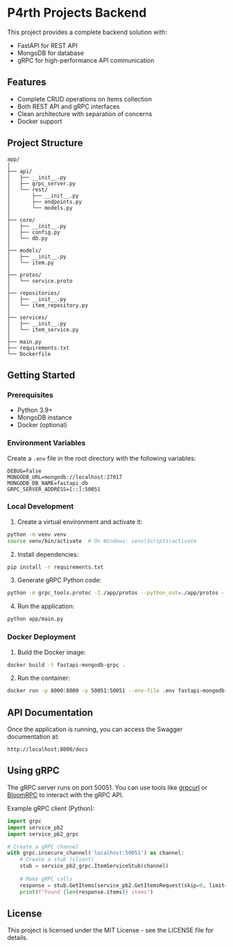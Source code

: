# P4rth Projects Backend

This project provides a complete backend solution with:
- FastAPI for REST API
- MongoDB for database
- gRPC for high-performance API communication

## Features

- Complete CRUD operations on items collection
- Both REST API and gRPC interfaces
- Clean architecture with separation of concerns
- Docker support

## Project Structure

```
app/
│
├── api/
│   ├── __init__.py
│   ├── grpc_server.py
│   └── rest/
│       ├── __init__.py
│       ├── endpoints.py
│       └── models.py
│
├── core/
│   ├── __init__.py
│   ├── config.py
│   └── db.py
│
├── models/
│   ├── __init__.py
│   └── item.py
│
├── protos/
│   └── service.proto
│
├── repositories/
│   ├── __init__.py
│   └── item_repository.py
│
├── services/
│   ├── __init__.py
│   └── item_service.py
│
├── main.py
├── requirements.txt
└── Dockerfile
```

## Getting Started

### Prerequisites

- Python 3.9+
- MongoDB instance
- Docker (optional)

### Environment Variables

Create a `.env` file in the root directory with the following variables:

```
DEBUG=False
MONGODB_URL=mongodb://localhost:27017
MONGODB_DB_NAME=fastapi_db
GRPC_SERVER_ADDRESS=[::]:50051
```

### Local Development

1. Create a virtual environment and activate it:
```bash
python -m venv venv
source venv/bin/activate  # On Windows: venv\Scripts\activate
```

2. Install dependencies:
```bash
pip install -r requirements.txt
```

3. Generate gRPC Python code:
```bash
python -m grpc_tools.protoc -I./app/protos --python_out=./app/protos --grpc_python_out=./app/protos ./app/protos/service.proto
```

4. Run the application:
```bash
python app/main.py
```

### Docker Deployment

1. Build the Docker image:
```bash
docker build -t fastapi-mongodb-grpc .
```

2. Run the container:
```bash
docker run -p 8000:8000 -p 50051:50051 --env-file .env fastapi-mongodb-grpc
```

## API Documentation

Once the application is running, you can access the Swagger documentation at:
```
http://localhost:8000/docs
```

## Using gRPC

The gRPC server runs on port 50051. You can use tools like [grpcurl](https://github.com/fullstorydev/grpcurl) or [BloomRPC](https://github.com/uw-labs/bloomrpc) to interact with the gRPC API.

Example gRPC client (Python):

```python
import grpc
import service_pb2
import service_pb2_grpc

# Create a gRPC channel
with grpc.insecure_channel('localhost:50051') as channel:
    # Create a stub (client)
    stub = service_pb2_grpc.ItemServiceStub(channel)
    
    # Make gRPC calls
    response = stub.GetItems(service_pb2.GetItemsRequest(skip=0, limit=10))
    print(f"Found {len(response.items)} items")
```

## License

This project is licensed under the MIT License - see the LICENSE file for details.
